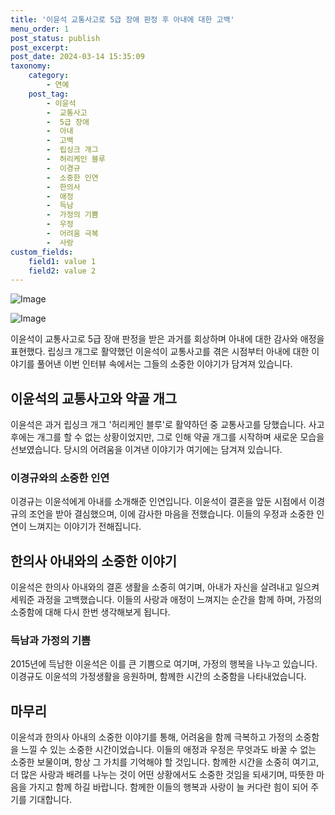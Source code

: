 ```yaml
---
title: '이윤석 교통사고로 5급 장애 판정 후 아내에 대한 고백'
menu_order: 1
post_status: publish
post_excerpt: 
post_date: 2024-03-14 15:35:09
taxonomy:
    category:
        - 연예
    post_tag:
        - 이윤석
        -  교통사고
        -  5급 장애
        -  아내
        -  고백
        -  립싱크 개그
        -  허리케인 블루
        -  이경규
        -  소중한 인연
        -  한의사
        -  애정
        -  득남
        -  가정의 기쁨
        -  우정
        -  어려움 극복
        -  사랑
custom_fields:
    field1: value 1
    field2: value 2
---
```


![Image](https://mimgnews.pstatic.net/image/421/2024/03/14/0007409949_001_20240314091101417.jpg?type=w540)

![Image](https://ssl.pstatic.net/mimgnews/image/421/2024/03/14/0007409949_002_20240314091101468.jpg?type=w540)

이윤석이 교통사고로 5급 장애 판정을 받은 과거를 회상하며 아내에 대한 감사와 애정을 표현했다. 립싱크 개그로 활약했던 이윤석이 교통사고를 겪은 시점부터 아내에 대한 이야기를 풀어낸 이번 인터뷰 속에서는 그들의 소중한 이야기가 담겨져 있습니다.
## 이윤석의 교통사고와 약골 개그
이윤석은 과거 립싱크 개그 '허리케인 블루'로 활약하던 중 교통사고를 당했습니다. 사고 후에는 개그를 할 수 없는 상황이었지만, 그로 인해 약골 개그를 시작하며 새로운 모습을 선보였습니다. 당시의 어려움을 이겨낸 이야기가 여기에는 담겨져 있습니다.
### 이경규와의 소중한 인연
이경규는 이윤석에게 아내를 소개해준 인연입니다. 이윤석이 결혼을 앞둔 시점에서 이경규의 조언을 받아 결심했으며, 이에 감사한 마음을 전했습니다. 이들의 우정과 소중한 인연이 느껴지는 이야기가 전해집니다.
## 한의사 아내와의 소중한 이야기
이윤석은 한의사 아내와의 결혼 생활을 소중히 여기며, 아내가 자신을 살려내고 일으켜 세워준 과정을 고백했습니다. 이들의 사랑과 애정이 느껴지는 순간을 함께 하며, 가정의 소중함에 대해 다시 한번 생각해보게 됩니다.
### 득남과 가정의 기쁨
2015년에 득남한 이윤석은 이를 큰 기쁨으로 여기며, 가정의 행복을 나누고 있습니다. 이경규도 이윤석의 가정생활을 응원하며, 함께한 시간의 소중함을 나타내었습니다.
## 마무리
이윤석과 한의사 아내의 소중한 이야기를 통해, 어려움을 함께 극복하고 가정의 소중함을 느낄 수 있는 소중한 시간이었습니다. 이들의 애정과 우정은 무엇과도 바꿀 수 없는 소중한 보물이며, 항상 그 가치를 기억해야 할 것입니다. 함께한 시간을 소중히 여기고, 더 많은 사랑과 배려를 나누는 것이 어떤 상황에서도 소중한 것임을 되새기며, 따뜻한 마음을 가지고 함께 하길 바랍니다. 함께한 이들의 행복과 사랑이 늘 커다란 힘이 되어 주기를 기대합니다.
